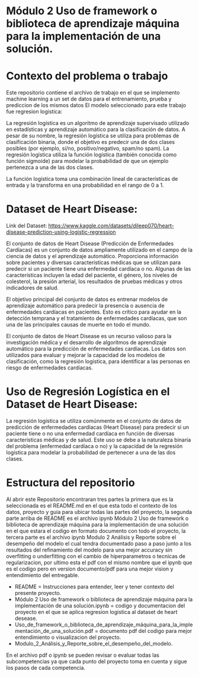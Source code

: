 # Módulo 2 Uso de framework o biblioteca de aprendizaje máquina para la implementación de una solución.

# Contexto del problema o trabajo
Este repositorio contiene el archivo de trabajo en el que se implemento machine learning a un set de datos para el entrenamiento, prueba y prediccion de los mismos datos
El modelo seleccionado para este trabajo fue regresion logistica:

La regresión logística es un algoritmo de aprendizaje supervisado utilizado en estadísticas y aprendizaje automático para la clasificación de datos. A pesar de su nombre, la regresión logística se utiliza para problemas de clasificación binaria, donde el objetivo es predecir una de dos clases posibles (por ejemplo, sí/no, positivo/negativo, spam/no spam). La regresión logística utiliza la función logística (también conocida como función sigmoide) para modelar la probabilidad de que un ejemplo pertenezca a una de las dos clases.

La función logística toma una combinación lineal de características de entrada y la transforma en una probabilidad en el rango de 0 a 1. 

# Dataset de Heart Disease:
Link del Dataset:  https://www.kaggle.com/datasets/dileep070/heart-disease-prediction-using-logistic-regression 

El conjunto de datos de Heart Disease (Predicción de Enfermedades Cardíacas) es un conjunto de datos ampliamente utilizado en el campo de la ciencia de datos y el aprendizaje automático. Proporciona información sobre pacientes y diversas características médicas que se utilizan para predecir si un paciente tiene una enfermedad cardíaca o no. Algunas de las características incluyen la edad del paciente, el género, los niveles de colesterol, la presión arterial, los resultados de pruebas médicas y otros indicadores de salud.

El objetivo principal del conjunto de datos es entrenar modelos de aprendizaje automático para predecir la presencia o ausencia de enfermedades cardíacas en pacientes. Esto es crítico para ayudar en la detección temprana y el tratamiento de enfermedades cardíacas, que son una de las principales causas de muerte en todo el mundo.

El conjunto de datos de Heart Disease es un recurso valioso para la investigación médica y el desarrollo de algoritmos de aprendizaje automático para la predicción de enfermedades cardíacas. Los datos son utilizados para evaluar y mejorar la capacidad de los modelos de clasificación, como la regresión logística, para identificar a las personas en riesgo de enfermedades cardíacas.

# Uso de Regresión Logística en el Dataset de Heart Disease:

La regresión logística se utiliza comúnmente en el conjunto de datos de predicción de enfermedades cardíacas (Heart Disease) para predecir si un paciente tiene o no una enfermedad cardíaca en función de diversas características médicas y de salud. Este uso se debe a la naturaleza binaria del problema (enfermedad cardíaca o no) y la capacidad de la regresión logística para modelar la probabilidad de pertenecer a una de las dos clases.

# Estructura del repositorio

Al abrir este Repositorio encontraran tres partes la primera que es la seleccionada es el README.md en el que esta todo el contexto de los datos, proyecto y guia para ubicar todas las partes del proyecto, la segunda parte arriba de README es el archivo ipynb Módulo 2 Uso de framework o biblioteca de aprendizaje máquina para la implementación de una solución en el que estara el codigo en formato documento con todo el proyecto, la tercera parte es el archivo ipynb Modulo 2 Análisis y Reporte sobre el desempeño del modelo el cual tendra documentado paso a paso junto a los resultados del refinamiento del modelo para una mejor accuracy sin overfitting o underfitting con el cambio de hiperparametros o tecnicas de regularizacion, por ultimo esta el pdf con el mismo nombre que el ipynb que es el codigo pero en version documento/pdf para una mejor vision y entendimiento del entregable.
- README = Instrucciones para entender, leer y tener contexto del presente proyecto.
- Módulo 2 Uso de framework o biblioteca de aprendizaje máquina para la implementación de una solución.ipynb = codigo y documentacion del proyecto en el que se aplica regresion logistica al dataset de heart desease.
- Uso_de_framework_o_biblioteca_de_aprendizaje_máquina_para_la_implementación_de_una_solución.pdf = documento pdf del codigo para mejor entendimiento o visualizacion del proyecto.
- Modulo_2_Análisis_y_Reporte_sobre_el_desempeño_del_modelo.

En el archivo pdf o ipynb se pueden revisar o evaluar todas las subcompetencias ya que cada punto del proyecto toma en cuenta y sigue los pasos de cada competencia.
